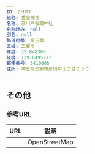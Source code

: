```yaml
---
ID: 2rHTT
総称: 香取神社
名称: 彦川戸香取神社
名称読み: null
別名: null
都道府県: 埼玉県
区域: 三郷市
緯度: 35.848306
経度: 139.8495217
郵便番号: 3410005
住所: 埼玉県三郷市彦川戸１丁目２５０
---
```


## その他

### 参考URL

| URL | 説明          |
| --- | ------------- |
|     | OpenStreetMap |
